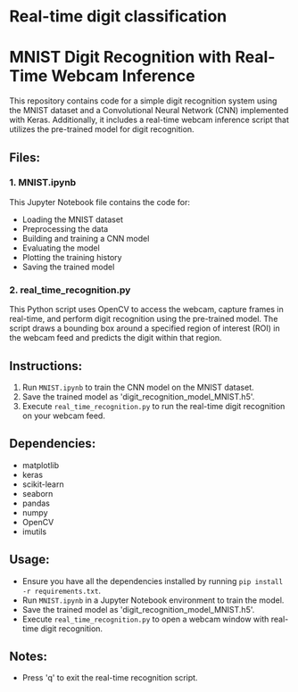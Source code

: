 # Real-time digit classification

# MNIST Digit Recognition with Real-Time Webcam Inference

This repository contains code for a simple digit recognition system using the MNIST dataset and a Convolutional Neural Network (CNN) implemented with Keras. Additionally, it includes a real-time webcam inference script that utilizes the pre-trained model for digit recognition.

## Files:

### 1. MNIST.ipynb

This Jupyter Notebook file contains the code for:

- Loading the MNIST dataset
- Preprocessing the data
- Building and training a CNN model
- Evaluating the model
- Plotting the training history
- Saving the trained model

### 2. real_time_recognition.py

This Python script uses OpenCV to access the webcam, capture frames in real-time, and perform digit recognition using the pre-trained model. The script draws a bounding box around a specified region of interest (ROI) in the webcam feed and predicts the digit within that region.

## Instructions:

1. Run `MNIST.ipynb` to train the CNN model on the MNIST dataset.
2. Save the trained model as 'digit_recognition_model_MNIST.h5'.
3. Execute `real_time_recognition.py` to run the real-time digit recognition on your webcam feed.

## Dependencies:

- matplotlib
- keras
- scikit-learn
- seaborn
- pandas
- numpy
- OpenCV
- imutils

## Usage:

- Ensure you have all the dependencies installed by running `pip install -r requirements.txt`.
- Run `MNIST.ipynb` in a Jupyter Notebook environment to train the model.
- Save the trained model as 'digit_recognition_model_MNIST.h5'.
- Execute `real_time_recognition.py` to open a webcam window with real-time digit recognition.

## Notes:

- Press 'q' to exit the real-time recognition script.